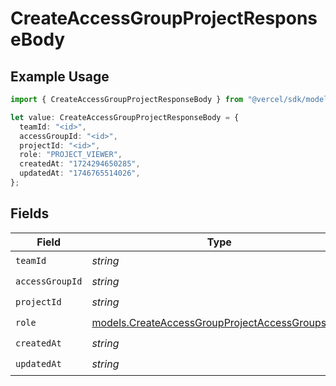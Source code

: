 # CreateAccessGroupProjectResponseBody

## Example Usage

```typescript
import { CreateAccessGroupProjectResponseBody } from "@vercel/sdk/models/createaccessgroupprojectop.js";

let value: CreateAccessGroupProjectResponseBody = {
  teamId: "<id>",
  accessGroupId: "<id>",
  projectId: "<id>",
  role: "PROJECT_VIEWER",
  createdAt: "1724294650285",
  updatedAt: "1746765514026",
};
```

## Fields

| Field                                                                                                    | Type                                                                                                     | Required                                                                                                 | Description                                                                                              |
| -------------------------------------------------------------------------------------------------------- | -------------------------------------------------------------------------------------------------------- | -------------------------------------------------------------------------------------------------------- | -------------------------------------------------------------------------------------------------------- |
| `teamId`                                                                                                 | *string*                                                                                                 | :heavy_check_mark:                                                                                       | N/A                                                                                                      |
| `accessGroupId`                                                                                          | *string*                                                                                                 | :heavy_check_mark:                                                                                       | N/A                                                                                                      |
| `projectId`                                                                                              | *string*                                                                                                 | :heavy_check_mark:                                                                                       | N/A                                                                                                      |
| `role`                                                                                                   | [models.CreateAccessGroupProjectAccessGroupsRole](../models/createaccessgroupprojectaccessgroupsrole.md) | :heavy_check_mark:                                                                                       | N/A                                                                                                      |
| `createdAt`                                                                                              | *string*                                                                                                 | :heavy_check_mark:                                                                                       | N/A                                                                                                      |
| `updatedAt`                                                                                              | *string*                                                                                                 | :heavy_check_mark:                                                                                       | N/A                                                                                                      |